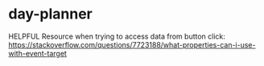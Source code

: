 # day-planner


HELPFUL Resource when trying to access data from button click: https://stackoverflow.com/questions/7723188/what-properties-can-i-use-with-event-target